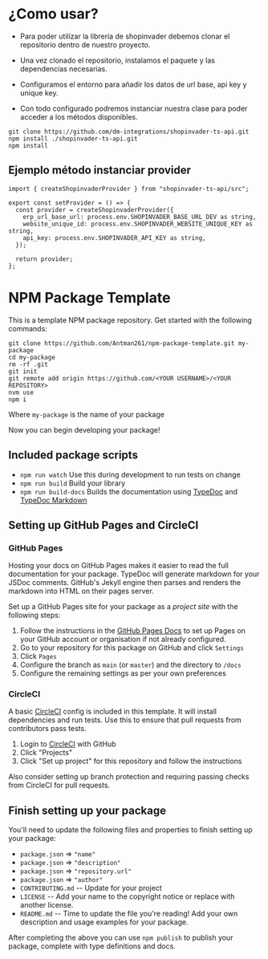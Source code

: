 # ¿Como usar?

- Para poder utilizar la libreria de shopinvader debemos clonar el repositorio dentro de nuestro proyecto.

- Una vez clonado el repositorio, instalamos el paquete y las dependencias necesarias. 

- Configuramos el entorno para añadir los datos de url base, api key y unique key.

- Con todo configurado podremos instanciar nuestra clase para poder acceder a los métodos disponibles.

```
git clone https://github.com/dm-integrations/shopinvader-ts-api.git
npm install ./shopinvader-ts-api.git
npm install
```

## Ejemplo método instanciar provider 

```
import { createShopinvaderProvider } from "shopinvader-ts-api/src";

export const setProvider = () => {
  const provider = createShopinvaderProvider({
    erp_url_base_url: process.env.SHOPINVADER_BASE_URL_DEV as string,
    website_unique_id: process.env.SHOPINVADER_WEBSITE_UNIQUE_KEY as string,
    api_key: process.env.SHOPINVADER_API_KEY as string,
  });

  return provider;
};

```

# NPM Package Template

This is a template NPM package repository. Get started with the following commands:

```shell
git clone https://github.com/Antman261/npm-package-template.git my-package
cd my-package
rm -rf .git
git init
git remote add origin https://github.com/<YOUR USERNAME>/<YOUR REPOSITORY>
nvm use
npm i
```

Where `my-package` is the name of your package

Now you can begin developing your package!

## Included package scripts

* `npm run watch` Use this during development to run tests on change
* `npm run build` Build your library
* `npm run build-docs` Builds the documentation using [TypeDoc](http://typedoc.org) and [TypeDoc Markdown](https://github.com/tgreyuk/typedoc-plugin-markdown/tree/master/packages/typedoc-plugin-markdown)

## Setting up GitHub Pages and CircleCI

### GitHub Pages

Hosting your docs on GitHub Pages makes it easier to read the full documentation for your package. TypeDoc will generate markdown for your JSDoc comments. GitHub's Jekyll engine then parses and renders the markdown into HTML on their pages server.

Set up a GitHub Pages site for your package as a *project site* with the following steps:

1. Follow the instructions in the [GitHub Pages Docs](https://docs.github.com/en/pages/getting-started-with-github-pages/creating-a-github-pages-site) to set up Pages on your GitHub account or organisation if not already configured.
1. Go to your repository for this package on GitHub and click `Settings`
1. Click `Pages`
1. Configure the branch as `main` (or `master`) and the directory to `/docs`
1. Configure the remaining settings as per your own preferences

### CircleCI

A basic [CircleCI](https://circleci.com) config is included in this template. It will install dependencies and run tests. Use this to ensure that pull requests from contributors pass tests.

1. Login to [CircleCI](https://circleci.com) with GitHub
1. Click "Projects"
1. Click "Set up project" for this repository and follow the instructions

Also consider setting up branch protection and requiring passing checks from CircleCI for pull requests.

## Finish setting up your package

You'll need to update the following files and properties to finish setting up your package:

* `package.json` => `"name"`
* `package.json` => `"description"`
* `package.json` => `"repository.url"`
* `package.json` => `"author"`
* `CONTRIBUTING.md` -- Update for your project
* `LICENSE` -- Add your name to the copyright notice or replace with another license.
* `README.md` -- Time to update the file you're reading! Add your own description and usage examples for your package.

After completing the above you can use `npm publish` to publish your package, complete with type definitions and docs.
